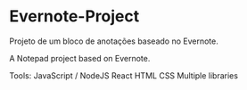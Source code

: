 # Evernote-Project

Projeto de um bloco de anotações baseado no Evernote.

A Notepad project based on Evernote.

Tools:
JavaScript / NodeJS
React
HTML
CSS
Multiple libraries
